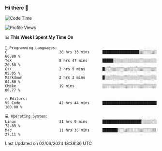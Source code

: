 ### Hi there 👋

<!--START_SECTION:waka-->
![Code Time](http://img.shields.io/badge/Code%20Time-671%20hrs%202%20mins-blue)

![Profile Views](http://img.shields.io/badge/Profile%20Views-6-blue)

📊 **This Week I Spent My Time On** 

```text
💬 Programming Languages: 
C                        28 hrs 33 mins      █████████████████░░░░░░░░   66.80 % 
TeX                      8 hrs 47 mins       █████░░░░░░░░░░░░░░░░░░░░   20.58 % 
C++                      2 hrs 9 mins        █░░░░░░░░░░░░░░░░░░░░░░░░   05.05 % 
Markdown                 2 hrs 3 mins        █░░░░░░░░░░░░░░░░░░░░░░░░   04.80 % 
CMake                    19 mins             ░░░░░░░░░░░░░░░░░░░░░░░░░   00.77 % 

🔥 Editors: 
VS Code                  42 hrs 44 mins      █████████████████████████   100.00 % 

💻 Operating System: 
Linux                    31 hrs 9 mins       ██████████████████░░░░░░░   72.89 % 
Mac                      11 hrs 35 mins      ███████░░░░░░░░░░░░░░░░░░   27.11 % 
```


 Last Updated on 02/06/2024 18:38:36 UTC
<!--END_SECTION:waka-->

<!--
**JackeyHua-SJTU/JackeyHua-SJTU** is a ✨ _special_ ✨ repository because its `README.md` (this file) appears on your GitHub profile.

Here are some ideas to get you started:

- 🔭 I’m currently working on ...
- 🌱 I’m currently learning ...
- 👯 I’m looking to collaborate on ...
- 🤔 I’m looking for help with ...
- 💬 Ask me about ...
- 📫 How to reach me: ...
- 😄 Pronouns: ...
- ⚡ Fun fact: ...
-->
